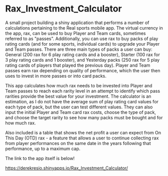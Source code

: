 # Rax_Investment_Calculator

A small project building a shiny application that performs a number of calculations pertaining to the Real sports mobile app. The virtual currency in the app, rax, can be used to buy Player and Team cards, sometimes referred to as "passes". Additionally, you can use rax to buy packs of play rating cards (and for some sports, individual cards) to upgrade your Player and Team passes. There are three main types of packs a user can buy: General (200 rax for 6 play rating cards and a booster), Starter (100 rax for 3 play rating cards and 1 booster), and Yesterday packs (250 rax for 5 play rating cards of players that played the previous day). Player and Team passes earn rax depending on quality of performance, which the user then uses to invest in more passes or into card packs.

This app calculates how much rax needs to be invested into Player and Team passes to reach each rarity level in an attempt to identify which pass rarities provide the best value for your investment. The calculator is an estimation, as I do not have the average sum of play rating card values for each type of pack, but the user can test different values. They can also input the initial Player and Team card rax costs, choose the type of pack, and choose the target rarity to see how many packs must be bought and for how much rax. 

Also included is a table that shows the net profit a user can expect from On This Day (OTD) rax -  a feature that allows a user to continue collecting rax from player performances on the same date in the years following that performance, up to a maximum cap. 

The link to the app itself is below!

https://derekresio.shinyapps.io/Rax_Investment_Calculator/
